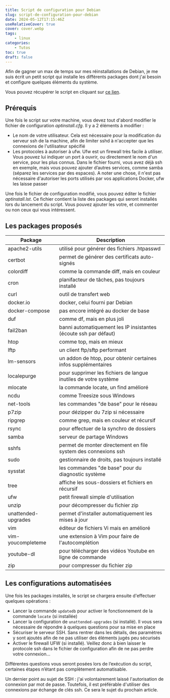 ```yaml
---
title: Script de configuration pour Debian
slug: script-de-configuration-pour-debian
date: 2024-05-12T17:15:46Z
useRelativeCover: true
cover: cover.webp
tags:
    - linux
categories:
    - Tutos
toc: true
draft: false
---
```


Afin de gagner un max de temps sur mes réinstallations de Debian, je me suis écrit un petit script qui installe les différents packages dont j'ai besoin et configure quelques éléments du système.

Vous pouvez récupérer le script en cliquant sur [ce lien](https://github.com/jeremky/aptinstall.sh/archive/refs/heads/main.zip).

## Prérequis

Une fois le script sur votre machine, vous devez tout d'abord modifier le fichier de configuration *aptinstall.cfg*. Il y a 2 éléments à modifier :

- Le nom de votre utilisateur. Cela est nécessaire pour la modification du serveur ssh de la machine, afin de limiter sshd à n'accepter que les connexions de l'utilisateur spécifié
- Les protocoles à autoriser à ufw. Ufw est un firewall très facile à utiliser. Vous pouvez lui indiquer un port à ouvrir, ou directement le nom d'un service, pour les plus connus. Dans le fichier fourni, vous avez déjà ssh en exemple, mais vous pouvez ajouter d’autres services, comme samba (séparez les services par des espaces). A noter une chose, il n'est pas nécessaire d'autoriser les ports utilisés par vos applications Docker, ufw les laisse passer

Une fois le fichier de configuration modifié, vous pouvez éditer le fichier *aptinstall.lst*. Ce fichier contient la liste des packages qui seront installés lors du lancement du script. Vous pouvez ajouter les votre, et commenter ou non ceux qui vous intéressent.

## Les packages proposés

| Package  | Description |
| -------- | ------- |
| apache2-utils       | utilisé pour générer des fichiers .htpasswd |
| certbot             | permet de générer des certificats auto-signés | 
| colordiff           | comme la commande diff, mais en couleur |
| cron                | planifacteur de tâches, pas toujours installé |
| curl                | outil de transfert web |
| docker.io           | docker, celui fourni par Debian |
| docker-compose      | pas encore intégré au docker de base |
| duf                 | comme df, mais en plus joli |
| fail2ban            | banni automatiquement les IP insistantes (écoute ssh par défaut) |
| htop                | comme top, mais en mieux |
| lftp                | un client ftp/sftp performant |
| lm-sensors          | un addon de htop, pour obtenir certaines infos supplémentaires |
| localepurge         | pour supprimer les fichiers de langue inutiles de votre système |
| mlocate             | la commande locate, un find amélioré |
| ncdu                | comme Treesize sous Windows |
| net-tools           | les commandes "de base" pour le réseau |
| p7zip               | pour dézipper du 7zip si nécessaire |
| ripgrep             | comme grep, mais en couleur et récursif |
| rsync               | pour effectuer de la synchro de dossiers |
| samba               | serveur de partage Windows |
| sshfs               | permet de monter directement en file system des connexions ssh |
| sudo                | gestionnaire de droits, pas toujours installé |
| sysstat             | les commandes "de base" pour du diagnostic système |
| tree                | affiche les sous-dossiers et fichiers en récursif |
| ufw                 | petit firewall simple d'utilisation |
| unzip               | pour décompresser du fichier zip |
| unattended-upgrades | permet d'installer automatiquement les mises à jour |
| vim                 | éditeur de fichiers Vi mais en amélioré |
| vim-youcompleteme   | une extension à Vim pour faire de l'autocomplétion |
| youtube-dl          | pour télécharger des vidéos Youtube en ligne de commande |
| zip                 | pour compresser du fichier zip |

## Les configurations automatisées

Une fois les packages installés, le script se chargera ensuite d'effectuer quelques opérations :

- Lancer la commande `updatedb` pour activer le fonctionnement de la commande `locate` (si installée)
- Lancer la configuration de `unattended-upgrades` (si installé). Il vous sera nécessaire de répondre à quelques questions pour sa mise en place
- Sécuriser le serveur SSH. Sans rentrer dans les détails, des paramètres y sont ajoutés afin de ne pas utiliser des éléments jugés peu sécurisés
- Activer le firewall UFW (si installé). Veillez donc à bien laisser le protocole ssh dans le fichier de configuration afin de ne pas perdre votre connexion...

Différentes questions vous seront posées lors de l’exécution du script, certaines étapes n’étant pas complètement automatisable.

Un dernier point au sujet de SSH : j'ai volontairement laissé l'autorisation de connexion par mot de passe. Toutefois, il est préférable d'utiliser des connexions par échange de clés ssh. Ce sera le sujet du prochain article.

